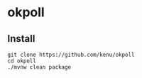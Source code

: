 # okpoll

## Install
```
git clone https://github.com/kenu/okpoll
cd okpoll
./mvnw clean package
```
